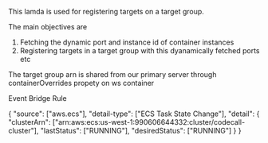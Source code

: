 This lamda is used for registering targets on a target group.

The main objectives are

1. Fetching the dynamic port and instance id of container instances
2. Registering targets in a target group with this dyanamically fetched ports etc

The target group arn is shared from our primary server through containerOverrides propety
on ws container

Event Bridge Rule

{
"source": ["aws.ecs"],
"detail-type": ["ECS Task State Change"],
"detail": {
"clusterArn": ["arn:aws:ecs:us-west-1:990606644332:cluster/codecall-cluster"],
"lastStatus": ["RUNNING"],
"desiredStatus": ["RUNNING"]
}
}
